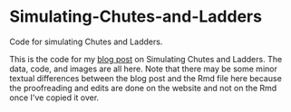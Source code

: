 # Simulating-Chutes-and-Ladders
Code for simulating Chutes and Ladders. 

This is the code for my [blog post](http://joeystanley.com/blog/simulating_chutes_and_ladders) on Simulating Chutes and Ladders. The data, code, and images are all here. Note that there may be some minor textual differences between the blog post and the Rmd file here because the proofreading and edits are done on the website and not on the Rmd once I've copied it over.
